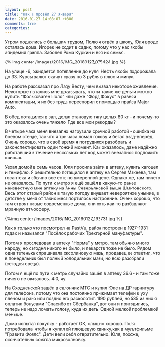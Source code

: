 ```yaml
---
layout: post
title: "Как я провёл 27 января"
date: 2016-01-27 14:08:07 +0300
comments: true
categories: 
---
```

Утром поднялись с большим трудом, Полю я отвёл в школу, Юля вроде осталась дома. Игорек не ходит в садик, потому что у нас якобы эпидемия гриппа. Заболел Рома Куркин и вся их семья.

{% img center /images/2016/IMG_20160127_075424.jpg %}

На улице -6, ожидается потепление до нуля. Нефть якобы подорожала до 33. Курсы валют скачут сразу по 3 рубля в плюс и минус.

На работе рассказал про Ладу Весту, чем вызвал некотоое оживление. Некоторые пытались мне доказывать, что за такие же деньги можно купить "Фольксваген Поло" или даже "Форд Фокус" в равной комплектации, я их без труда переспорил с помощью прайса Major Auto.

В обед потащился в зал, делал становую тягу целых 80 кг - и почему-то это оказалось очень тяжело. Где все мои рекорды?

В четыре часа меня внезапно нагрузили срочной работой - ошибка на боевом стенде, так что я три часа ломал голову и бегал взад-вперёд. Очень хорошо, что в своё время я потрудился разобрать и законспектировать один тонкий момент. Как оказалось, даже надёжно работавший в течение нескольких лет код может внезапноо подложить свинью.

Уехал домой в семь часов. Юля просила зайти в аптеку, купить кагоцел и темифлю. Я решительно потащился в аптеку на Сергея Макеева, там госаптека и обычно все есть по умеренной цене. Однако же, там ничего не оказалось. По пути к метро я ещё зашёл в какую-то ранее неизвестную мне аптеку на Анны Северьяновой выше Шмитовского. Весь этот старый район в такую погоду внушает невероятное уныние, в детстве у меня от таких мест портилось настроение. Очень хорошо, что там строят новые современные дома, они хоть как-то разбавляют мрачную атмосферу.

{%img center /images/2016/IMG_20160127_192731.jpg %}

Как я только что посмотрел на PastVu, район построен в 1927-1931 годах и назывался "Посёлок рабочих Трехгорной мануфактуры".

Потом я проследовал в аптеку "Норма" у метро, там обычно много народу, но сегодня никого не было, и лекарств тоже не было. Рядом одна тётенька спрашивала оксолиновую мазь, продавец её ответил, что в понедельник был полный холодильник мази, но всю разобрали (сегодня среда).

Потом я ещё по пути к метро случайно зашёл в аптеку 36.6 - и там тоже ничего не оказалось. 4:0, яу! 

На Сходненской зашёл в салончик МТС и купил Юле на ДР гарнитуру для телефона, потому что она постоянно прижимает телефон к уху плечом и рано или поздно его расколотит. 1190 рублей, но 535 из них я оплатил бонусами "Спасибо от Сбербанка", вот они и пригодились, теперь не надо ломать голову, куда их деть. Одной мелкой проблемкой меньше.

Дома испытал покупку - работает ОК, слышно хорошо. Поля потребовала, чтобы я купил ей плюшевую свинку,как в мультфильме "Гравити Фоллс". Дети вели себя отвратительно. Юля, похоже, окончательно сожгла микроволновку.